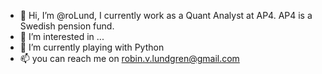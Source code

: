 - 👋 Hi, I’m @roLund, I currently work as a Quant Analyst at AP4. AP4 is a Swedish pension fund.
- 👀 I’m interested in ...
- 🌱 I’m currently playing with Python
- 📫 you can reach me on robin.v.lundgren@gmail.com

<!---
roLund/roLund is a ✨ special ✨ repository because its `README.md` (this file) appears on your GitHub profile.
You can click the Preview link to take a look at your changes.
--->
